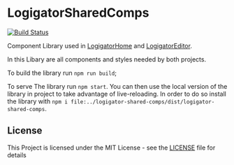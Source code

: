 # LogigatorSharedComps

[![Build Status](https://travis-ci.org/logigator/logigator-shared-comps.svg?branch=master)](https://travis-ci.org/logigator/logigator-shared-comps)

Component Library used in [LogigatorHome](https://github.com/logigator/logigator-home) and [LogigatorEditor](https://github.com/logigator/logigator-editor).

In this Libary are all components and styles needed by both projects.

To build the library run `npm run build`;

To serve The library run `npm start`. You can then use the local version of the library in project to take advantage of live-reloading.
In order to do so install the library with `npm i file:../logigator-shared-comps/dist/logigator-shared-comps`.

## License
This Project is licensed under the MIT License - see the [LICENSE](LICENSE) file for details
